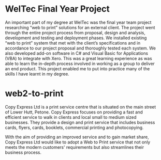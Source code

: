 # WelTec Final Year Project

An important part of my degree at WelTec was the final year team project researching “web to print” solutions for an external client. The project went through the entire project process from proposal, design and analysis, development and testing and deployment phases. We installed existing “web to print” system that met with the client’s specifications and in accordance to our project proposal and thoroughly tested each system. We also developed add-on software in C# and Visual Basic for Applications (VBA) to integrate with Xero. This was a great learning experience as was able to learn the in-depth process involved in working as a group to deliver an end product. This project enabled me to put into practice many of the skills I have learnt in my degree.


# web2-to-print
Copy Express Ltd is a print service centre that is situated on the main street of Lower Hutt, Petone. Copy Express focuses on providing a fast and efficient service to walk in clients and local small to medium sized businesses. They provide a design and print service that includes business cards, flyers, cards, booklets, commercial printing and photocopying.  

With the aim of providing an improved service and to gain market share, Copy Express Ltd would like to adopt a Web to Print service that not only meets the modern customers' requirements but also streamlines their business process.
